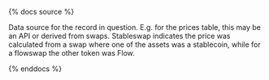{% docs source %}

Data source for the record in question. E.g. for the prices table, this may be an API or derived from swaps. Stableswap indicates the price was calculated from a swap where one of the assets was a stablecoin, while for a flowswap the other token was Flow.

{% enddocs %}